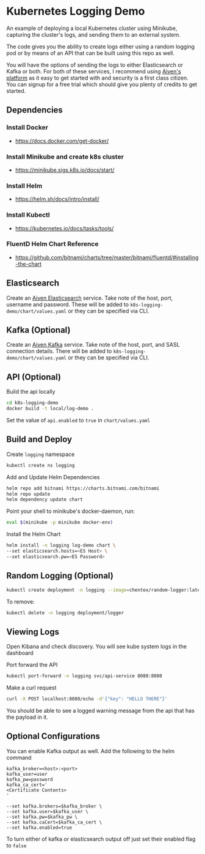 # Kubernetes Logging Demo

An example of deploying a local Kubernetes cluster using Minikube,
capturing the cluster's logs, and sending them to an external
system. 

The code gives you the ability to create logs either using a 
random logging pod or by means of an API that can be built
using this repo as well.

You will have the options of sending the logs to either Elasticsearch
or Kafka or both. For both of these services, I recommend using
[Aiven's platform](https://console.aiven.io/signup?utm_source=github&utm_medium=organic&utm_campaign=k8s-logging&utm_content=signup)
as it easy to get started with and security is
a first class citizen. You can signup for a free trial
which should give you plenty of credits to get started.

## Dependencies

### Install Docker
 * https://docs.docker.com/get-docker/

### Install Minikube and create k8s cluster
 * https://minikube.sigs.k8s.io/docs/start/

### Install Helm
 * https://helm.sh/docs/intro/install/

### Install Kubectl
 * https://kubernetes.io/docs/tasks/tools/

### FluentD Helm Chart Reference
 * https://github.com/bitnami/charts/tree/master/bitnami/fluentd/#installing-the-chart

## Elasticsearch
Create an [Aiven Elasticsearch](https://aiven.io/elasticsearch) 
service. Take note of the host, port, username and password. 
These will be added to `k8s-logging-demo/chart/values.yaml` 
or they can be specified via CLI.

## Kafka (Optional)
Create an [Aiven Kafka](https://aiven.io/kafka)
service. Take note of the host, port, and SASL connection
details. There will be added to `k8s-logging-demo/chart/values.yaml` 
or they can be specified via CLI.

## API (Optional)
Build the api locally
```bash
cd k8s-logging-demo
docker build -t local/log-demo .
```
Set the value of `api.enabled` to `true` in `chart/values.yaml`

## Build and Deploy
Create `logging` namespace
```bash
kubectl create ns logging
```

Add and Update Helm Dependencies
```bash
helm repo add bitnami https://charts.bitnami.com/bitnami
helm repo update
helm dependency update chart
```

Point your shell to minikube's docker-daemon, run:
```bash
eval $(minikube -p minikube docker-env)
``` 

Install the Helm Chart
```bash
helm install -n logging log-demo chart \
--set elasticsearch.hosts=<ES Host> \
--set elasticsearch.pw=<ES Password>
```

## Random Logging (Optional)
```bash
kubectl create deployment -n logging --image=chentex/random-logger:latest logger
```
To remove:
```bash
kubectl delete -n logging deployment/logger
```

## Viewing Logs
Open Kibana and check discovery. You will see kube system 
logs in the dashboard

Port forward the API
```bash
kubectl port-forward -n logging svc/api-service 8080:8080
```

Make a curl request
```bash
curl -X POST localhost:8080/echo -d'{"key": "HELLO THERE"}'
```

You should be able to see a logged warning message from the
api that has the payload in it.


## Optional Configurations
You can enable Kafka output as well. Add the following to the 
helm command
```
kafka_broker=<host>:<port>
kafka_user=user
kafka_pw=password
kafka_ca_cert='
<Certificate Contents>
'

--set kafka.brokers=$kafka_broker \
--set kafka.user=$kafka_user \
--set kafka.pw=$kafka_pw \
--set kafka.caCert=$kafka_ca_cert \
--set kafka.enabled=true
```

To turn either of kafka or elasticsearch output off
just set their enabled flag to `false`


